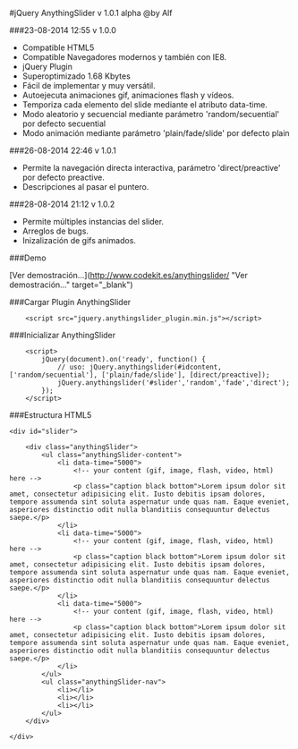 #jQuery AnythingSlider v 1.0.1 alpha @by Alf

###23-08-2014 12:55 v 1.0.0

- Compatible HTML5
- Compatible Navegadores modernos y también con IE8.
- jQuery Plugin
- Superoptimizado 1.68 Kbytes
- Fácil de implementar y muy versátil.
- Autoejecuta animaciones gif, animaciones flash y vídeos.
- Temporiza cada elemento del slide mediante el atributo data-time.
- Modo aleatorio y secuencial mediante parámetro 'random/secuential' por defecto secuential
- Modo animación mediante parámetro 'plain/fade/slide' por defecto plain

###26-08-2014 22:46 v 1.0.1

- Permite la navegación directa interactiva, parámetro 'direct/preactive' por defecto preactive.
- Descripciones al pasar el puntero.

###28-08-2014 21:12 v 1.0.2

- Permite múltiples instancias del slider.
- Arreglos de bugs.
- Inizalización de gifs animados.

###Demo
	
[Ver demostración...](http://www.codekit.es/anythingslider/ "Ver demostración..." target="_blank")

###Cargar Plugin AnythingSlider

		<script src="jquery.anythingslider_plugin.min.js"></script>
	
###Inicializar AnythingSlider

		<script>
			jQuery(document).on('ready', function() {
				// uso: jQuery.anythingslider(#idcontent, ['random/secuential'], ['plain/fade/slide'], [direct/preactive]);
				jQuery.anythingslider('#slider','random','fade','direct');
			});
		</script>

###Estructura HTML5

	<div id="slider">

		<div class="anythingSlider">
			<ul class="anythingSlider-content">
			    <li data-time="5000">
			    	<!-- your content (gif, image, flash, video, html) here -->
			    	<p class="caption black bottom">Lorem ipsum dolor sit amet, consectetur adipisicing elit. Iusto debitis ipsam dolores, tempore assumenda sint soluta aspernatur unde quas nam. Eaque eveniet, asperiores distinctio odit nulla blanditiis consequuntur delectus saepe.</p>
			    </li>
			    <li data-time="5000">
			    	<!-- your content (gif, image, flash, video, html) here -->
			    	<p class="caption black bottom">Lorem ipsum dolor sit amet, consectetur adipisicing elit. Iusto debitis ipsam dolores, tempore assumenda sint soluta aspernatur unde quas nam. Eaque eveniet, asperiores distinctio odit nulla blanditiis consequuntur delectus saepe.</p>
			    </li>
			    <li data-time="5000">
			    	<!-- your content (gif, image, flash, video, html) here -->
			    	<p class="caption black bottom">Lorem ipsum dolor sit amet, consectetur adipisicing elit. Iusto debitis ipsam dolores, tempore assumenda sint soluta aspernatur unde quas nam. Eaque eveniet, asperiores distinctio odit nulla blanditiis consequuntur delectus saepe.</p>
			    </li>
			</ul>
			<ul class="anythingSlider-nav">
			    <li></li>
			    <li></li>
			    <li></li>
			</ul>
		</div>

	</div>